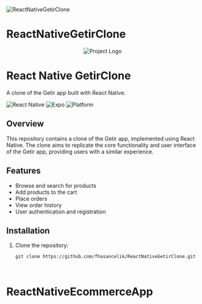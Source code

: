 ![ReactNativeGetirClone](https://github.com/fhasancelik/ReactNativeGetirClone/assets/123208180/ab4b4e77-c619-4e77-b826-466356616a78)
# ReactNativeGetirClone


<p align="center">
  <img src="https://your_image_url_here" alt="Project Logo">
</p>

# React Native GetirClone

A clone of the Getir app built with React Native.

![React Native](https://img.shields.io/badge/React%20Native-0.64-blue.svg)
![Expo](https://img.shields.io/badge/Expo-42.0.0-green.svg)
![Platform](https://img.shields.io/badge/Platform-iOS%20%7C%20Android-lightgrey.svg)

## Overview

This repository contains a clone of the Getir app, implemented using React Native. The clone aims to replicate the core functionality and user interface of the Getir app, providing users with a similar experience.

## Features

- Browse and search for products
- Add products to the cart
- Place orders
- View order history
- User authentication and registration



## Installation

1. Clone the repository:

   ```shell
   git clone https://github.com/fhasancelik/ReactNativeGetirClone.git
   
   

# ReactNativeEcommerceApp
